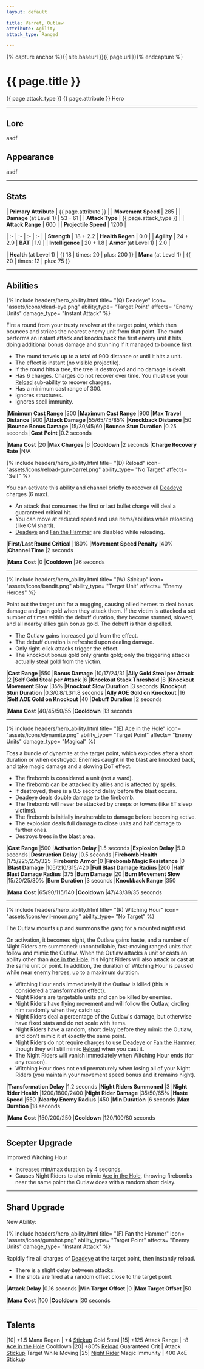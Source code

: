 ```yaml
---
layout: default

title: Varret, Outlaw
attribute: Agility
attack_type: Ranged

---
```

{% capture anchor %}{{ site.baseurl }}{{ page.url }}{% endcapture %}

# {{ page.title }}
{{ page.attack_type }} {{ page.attribute }} Hero

---
## Lore
asdf

## Appearance
asdf

---
## Stats

| **Primary Attribute**         | {{ page.attribute }} |
| **Movement Speed**            | 285 |
| **Damage** (at Level 1)       | 53 - 61 |
| **Attack Type**               | {{ page.attack_type }} |
| **Attack Range**              | 600 |
| **Projectile Speed**          | 1200 |

| :- | :- | :- | :- |
| **Strength**      | 18 + 2.2  | **Health Regen**       | 0.0 |
| **Agility**       | 24 + 2.9  | **BAT**                | 1.9 |
| **Intelligence**  | 20 + 1.8  | **Armor** (at Level 1) | 2.0 |

| **Health** (at Level 1)   | {{ 18 | times: 20 | plus: 200 }}
| **Mana** (at Level 1)     | {{ 20 | times: 12 | plus: 75 }}

---
## Abilities

{% include headers/hero_ability.html
    title=          "(Q) Deadeye"
    icon=           "assets/icons/dead-eye.png"
    ability_type=   "Target Point"
    affects=        "Enemy Units"
    damage_type=    "Instant Attack"
%}


Fire a round from your trusty revolver at the target point, which then bounces and strikes the nearest enemy unit from that point.
The round performs an instant attack and knocks back the first enemy unit it hits, doing additional bonus damage and stunning if it managed to bounce first.

- The round travels up to a total of 900 distance or until it hits a unit.
- The effect is instant (no visible projectile).
- If the round hits a tree, the tree is destroyed and no damage is dealt.
- Has 6 charges.  Charges do not recover over time.  You must use your [Reload]({{anchor}}#d-reload) sub-ability to recover charges.
- Has a minimum cast range of 300.
- Ignores structures.
- Ignores spell immunity.

|**Minimum Cast Range**     |300
|**Maximum Cast Range**     |900
|**Max Travel Distance**    |900
|**Attack Damage**          |55/65/75/85%
|**Knockback Distance**     |50
|**Bounce Bonus Damage**    |15/30/45/60
|**Bounce Stun Duration**   |0.25 seconds
|**Cast Point**             |0.2 seconds

|**Mana Cost**  |20           |**Max Charges**            |6
|**Cooldown**   |2 seconds    |**Charge Recovery Rate**   |N/A

{% include headers/hero_ability.html
    title=          "(D) Reload"
    icon=           "assets/icons/reload-gun-barrel.png"
    ability_type=   "No Target"
    affects=        "Self"
%}

You can activate this ability and channel briefly to recover all [Deadeye]({{anchor}}#q-deadeye) charges (6 max).

- An attack that consumes the first or last bullet charge will deal a guaranteed critical hit.
- You can move at reduced speed and use items/abilities while reloading (like CM shard).
- [Deadeye]({{anchor}}#q-deadeye) and [Fan the Hammer]({{anchor}}#f-fan-the-hammer) are disabled while reloading.

|**First/Last Round Critical**  |180%
|**Movement Speed Penalty**     |40%
|**Channel Time**               |2 seconds

|**Mana Cost**  |0
|**Cooldown**   |26 seconds

---
{% include headers/hero_ability.html
    title=          "(W) Stickup"
    icon=           "assets/icons/bandit.png"
    ability_type=   "Target Unit"
    affects=        "Enemy Heroes"
%}

Point out the target unit for a mugging, causing allied heroes to deal bonus damage and gain gold when they attack them.
If the victim is attacked a set number of times within the debuff duration, they become stunned, slowed, and all nearby allies gain bonus gold.  The debuff is then dispelled.

- The Outlaw gains increased gold from the effect.
- The debuff duration is refreshed upon dealing damage.
- Only right-click attacks trigger the effect.
- The knockout bonus gold only grants gold; only the triggering attacks actually steal gold from the victim.

|**Cast Range**                 |550
|**Bonus Damage**               |10/17/24/31
|**Ally Gold Steal per Attack** |2
|**Self Gold Steal per Attack** |6
|**Knockout Stack Threshold**   |8
|**Knockout Movement Slow**     |35%
|**Knockout Slow Duration**     |3 seconds
|**Knockout Stun Duration**     |0.3/0.8/1.3/1.8 seconds
|**Ally AOE Gold on Knockout**  |16
|**Self AOE Gold on Knockout**  |40
|**Debuff Duration**            |2 seconds

|**Mana Cost**  |40/45/50/55
|**Cooldown**   |13 seconds

---
{% include headers/hero_ability.html
    title=          "(E) Ace in the Hole"
    icon=           "assets/icons/dynamite.png"
    ability_type=   "Target Point"
    affects=        "Enemy Units"
    damage_type=    "Magical"
%}

Toss a bundle of dynamite at the target point, which explodes after a short duration or when destroyed.
Enemies caught in the blast are knocked back, and take magic damage and a slowing DoT effect.

- The firebomb is considered a unit (not a ward).
- The firebomb can be attacked by allies and is affected by spells.
- If destroyed, there is a 0.5 second delay before the blast occurs.
- [Deadeye]({{anchor}}#q-deadeye) deals double damage to the firebomb.
- The firebomb will never be attacked by creeps or towers (like ET sleep victims).
- The firebomb is initially invulnerable to damage before becoming active.
- The explosion deals full damage to close units and half damage to farther ones.
- Destroys trees in the blast area.

|**Cast Range**                 |500
|**Activation Delay**           |1.5 seconds
|**Explosion Delay**            |5.0 seconds
|**Destruction Delay**          |0.5 seconds
|**Firebomb Health**            |175/225/275/325
|**Firebomb Armor**             |0
|**Firebomb Magic Resistance**  |0
|**Blast Damage**               |105/210/315/420
|**Full Blast Damage Radius**   |200
|**Half Blast Damage Radius**   |375
|**Burn Damage**                |20
|**Burn Movement Slow**         |15/20/25/30%
|**Burn Duration**              |3 seconds
|**Knockback Range**            |350

|**Mana Cost**  |65/90/115/140
|**Cooldown**   |47/43/39/35 seconds

---
{% include headers/hero_ability.html
    title=          "(R) Witching Hour"
    icon=           "assets/icons/evil-moon.png"
    ability_type=   "No Target"
%}

The Outlaw mounts up and summons the gang for a mounted night raid.

On activation, it becomes night, the Outlaw gains haste, and a number of Night Riders are summoned: uncontrollable, fast-moving ranged units that follow and mimic the Outlaw.
When the Outlaw attacks a unit or casts an ability other than [Ace in the Hole]({{anchor}}#e-ace-in-the-hole), his Night Riders will also attack or cast at the same unit or point.
In addition, the duration of Witching Hour is paused while near enemy heroes, up to a maximum duration.

- Witching Hour ends immediately if the Outlaw is killed (this is considered a transformation effect).
- Night Riders are targetable units and can be killed by enemies.
- Night Riders have flying movement and will follow the Outlaw, circling him randomly when they catch up.
- Night Riders deal a percentage of the Outlaw's damage, but otherwise have fixed stats and do not scale with items.
- Night Riders have a random, short delay before they mimic the Outlaw, and don't mimic it at exactly the same point.
- Night Riders do not require charges to use [Deadeye]({{anchor}}#q-deadeye) or [Fan the Hammer]({{anchor}}#f-fan-the-hammer), though they will still mimic [Reload]({{anchor}}#d-reload) when you cast it.
- The Night Riders will vanish immediately when Witching Hour ends (for any reason).
- Witching Hour does not end prematurely when losing all of your Night Riders (you maintain your movement speed bonus and it remains night).

|**Transformation Delay**   |1.2 seconds
|**Night Riders Summoned**  |3
|**Night Rider Health**     |1200/1800/2400
|**Night Rider Damage**     |35/50/65%
|**Haste Speed**            |550
|**Nearby Enemy Radius**    |450
|**Min Duration**           |6 seconds
|**Max Duration**           |18 seconds

|**Mana Cost**  |150/200/250
|**Cooldown**   |120/100/80 seconds

---
## Scepter Upgrade
Improved Witching Hour

- Increases min/max duration by 4 seconds.
- Causes Night Riders to also mimic [Ace in the Hole]({{anchor}}#e-ace-in-the-hole), throwing firebombs near the same point the Outlaw does with a random short delay.

---
## Shard Upgrade
New Ability:

{% include headers/hero_ability.html
    title=          "(F) Fan the Hammer"
    icon=           "assets/icons/gunshot.png"
    ability_type=   "Target Point"
    affects=        "Enemy Units"
    damage_type=    "Instant Attack"
%}

Rapidly fire all charges of [Deadeye]({{anchor}}#q-deadeye) at the target point, then instantly reload.

- There is a slight delay between attacks.
- The shots are fired at a random offset close to the target point.

|**Attack Delay**       |0.16 seconds
|**Min Target Offset**  |0
|**Max Target Offset**  |50

|**Mana Cost**  |100
|**Cooldown**   |30 seconds

---
## Talents

|10| +1.5 Mana Regen | +4 [Stickup]({{anchor}}#w-stickup) Gold Steal
|15| +125 Attack Range | -8 [Ace in the Hole]({{anchor}}#e-ace-in-the-hole) Cooldown
|20| +80% [Reload]({{anchor}}#d-reload) Guaranteed Crit | Attack [Stickup]({{anchor}}#w-stickup) Target While Moving
|25| [Night Rider]({{anchor}}#r-witching-hour) Magic Immunity | 400 AoE [Stickup]({{anchor}}#w-stickup)
